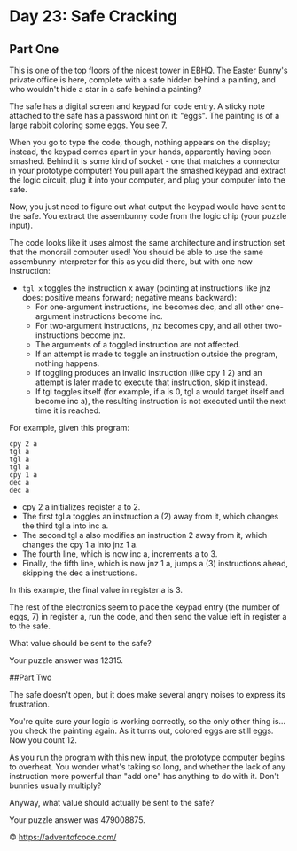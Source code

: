 # Day 23: Safe Cracking 

## Part One

This is one of the top floors of the nicest tower in EBHQ. The Easter Bunny's private office is here, complete with a safe hidden behind a painting, and who wouldn't hide a star in a safe behind a painting?

The safe has a digital screen and keypad for code entry. A sticky note attached to the safe has a password hint on it: "eggs". The painting is of a large rabbit coloring some eggs. You see 7.

When you go to type the code, though, nothing appears on the display; instead, the keypad comes apart in your hands, apparently having been smashed. Behind it is some kind of socket - one that matches a connector in your prototype computer! You pull apart the smashed keypad and extract the logic circuit, plug it into your computer, and plug your computer into the safe.

Now, you just need to figure out what output the keypad would have sent to the safe. You extract the assembunny code from the logic chip (your puzzle input).

The code looks like it uses almost the same architecture and instruction set that the monorail computer used! You should be able to use the same assembunny interpreter for this as you did there, but with one new instruction:

- `tgl x` toggles the instruction x away (pointing at instructions like jnz does: positive means forward; negative means backward):
  - For one-argument instructions, inc becomes dec, and all other one-argument instructions become inc.
  - For two-argument instructions, jnz becomes cpy, and all other two-instructions become jnz.
  - The arguments of a toggled instruction are not affected.
  - If an attempt is made to toggle an instruction outside the program, nothing happens.
  - If toggling produces an invalid instruction (like cpy 1 2) and an attempt is later made to execute that instruction, skip it instead.
  - If tgl toggles itself (for example, if a is 0, tgl a would target itself and become inc a), the resulting instruction is not executed until the next time it is reached.

For example, given this program:

```
cpy 2 a
tgl a
tgl a
tgl a
cpy 1 a
dec a
dec a
```

- cpy 2 a initializes register a to 2.
- The first tgl a toggles an instruction a (2) away from it, which changes the third tgl a into inc a.
- The second tgl a also modifies an instruction 2 away from it, which changes the cpy 1 a into jnz 1 a.
- The fourth line, which is now inc a, increments a to 3.
- Finally, the fifth line, which is now jnz 1 a, jumps a (3) instructions ahead, skipping the dec a instructions.

In this example, the final value in register a is 3.

The rest of the electronics seem to place the keypad entry (the number of eggs, 7) in register a, run the code, and then send the value left in register a to the safe.

What value should be sent to the safe?

Your puzzle answer was 12315.

##Part Two

The safe doesn't open, but it does make several angry noises to express its frustration.

You're quite sure your logic is working correctly, so the only other thing is... you check the painting again. As it turns out, colored eggs are still eggs. Now you count 12.

As you run the program with this new input, the prototype computer begins to overheat. You wonder what's taking so long, and whether the lack of any instruction more powerful than "add one" has anything to do with it. Don't bunnies usually multiply?

Anyway, what value should actually be sent to the safe?

Your puzzle answer was 479008875.

:copyright: https://adventofcode.com/